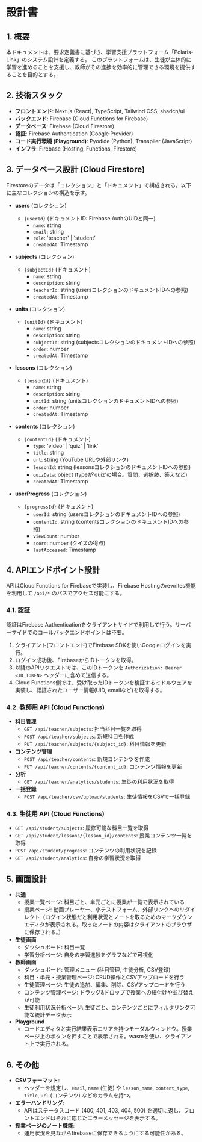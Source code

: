# 設計書

## 1. 概要

本ドキュメントは、要求定義書に基づき、学習支援プラットフォーム「Polaris-Link」のシステム設計を定義する。
このプラットフォームは、生徒が主体的に学習を進めることを支援し、教師がその進捗を効率的に管理できる環境を提供することを目的とする。

## 2. 技術スタック

- **フロントエンド**: Next.js (React), TypeScript, Tailwind CSS, shadcn/ui
- **バックエンド**: Firebase (Cloud Functions for Firebase)
- **データベース**: Firebase (Cloud Firestore)
- **認証**: Firebase Authentication (Google Provider)
- **コード実行環境 (Playground)**: Pyodide (Python), Transpiler (JavaScript)
- **インフラ**: Firebase (Hosting, Functions, Firestore)

## 3. データベース設計 (Cloud Firestore)

Firestoreのデータは「コレクション」と「ドキュメント」で構成される。以下に主なコレクションの構造を示す。

- **users** (コレクション)
  - `{userId}` (ドキュメントID: Firebase AuthのUIDと同一)
    - `name`: string
    - `email`: string
    - `role`: 'teacher' | 'student'
    - `createdAt`: Timestamp

- **subjects** (コレクション)
  - `{subjectId}` (ドキュメント)
    - `name`: string
    - `description`: string
    - `teacherId`: string (usersコレクションのドキュメントIDへの参照)
    - `createdAt`: Timestamp

- **units** (コレクション)
  - `{unitId}` (ドキュメント)
    - `name`: string
    - `description`: string
    - `subjectId`: string (subjectsコレクションのドキュメントIDへの参照)
    - `order`: number
    - `createdAt`: Timestamp

- **lessons** (コレクション)
  - `{lessonId}` (ドキュメント)
    - `name`: string
    - `description`: string
    - `unitId`: string (unitsコレクションのドキュメントIDへの参照)
    - `order`: number
    - `createdAt`: Timestamp

- **contents** (コレクション)
  - `{contentId}` (ドキュメント)
    - `type`: 'video' | 'quiz' | 'link'
    - `title`: string
    - `url`: string (YouTube URLや外部リンク)
    - `lessonId`: string (lessonsコレクションのドキュメントIDへの参照)
    - `quizData`: object (typeが'quiz'の場合。質問、選択肢、答えなど)
    - `createdAt`: Timestamp

- **userProgress** (コレクション)
  - `{progressId}` (ドキュメント)
    - `userId`: string (usersコレクションのドキュメントIDへの参照)
    - `contentId`: string (contentsコレクションのドキュメントIDへの参照)
    - `viewCount`: number
    - `score`: number (クイズの得点)
    - `lastAccessed`: Timestamp

## 4. APIエンドポイント設計

APIはCloud Functions for Firebaseで実装し、Firebase Hostingのrewrites機能を利用して ` /api/* ` のパスでアクセス可能にする。

### 4.1. 認証

認証はFirebase Authenticationをクライアントサイドで利用して行う。サーバーサイドでのコールバックエンドポイントは不要。

1.  クライアント(フロントエンド)でFirebase SDKを使いGoogleログインを実行。
2.  ログイン成功後、FirebaseからIDトークンを取得。
3.  以降のAPIリクエストでは、このIDトークンを `Authorization: Bearer <ID_TOKEN>` ヘッダーに含めて送信する。
4.  Cloud Functions側では、受け取ったIDトークンを検証するミドルウェアを実装し、認証されたユーザー情報(UID, emailなど)を取得する。

### 4.2. 教師用 API (Cloud Functions)

- **科目管理**
  - `GET /api/teacher/subjects`: 担当科目一覧を取得
  - `POST /api/teacher/subjects`: 新規科目を作成
  - `PUT /api/teacher/subjects/{subject_id}`: 科目情報を更新
- **コンテンツ管理**
  - `POST /api/teacher/contents`: 新規コンテンツを作成
  - `PUT /api/teacher/contents/{content_id}`: コンテンツ情報を更新
- **分析**
  - `GET /api/teacher/analytics/students`: 生徒の利用状況を取得
- **一括登録**
  - `POST /api/teacher/csv/upload/students`: 生徒情報をCSVで一括登録

### 4.3. 生徒用 API (Cloud Functions)

- `GET /api/student/subjects`: 履修可能な科目一覧を取得
- `GET /api/student/lessons/{lesson_id}/contents`: 授業コンテンツ一覧を取得
- `POST /api/student/progress`: コンテンツの利用状況を記録
- `GET /api/student/analytics`: 自身の学習状況を取得

## 5. 画面設計

- **共通**
  - 授業一覧ページ: 科目ごと、単元ごとに授業が一覧で表示されている
  - 授業ページ: 動画プレーヤー、小テストフォーム、外部リンクへのリダイレクト（ログイン状態だと利用状況とノートを取るためのマークダウンエディタが表示される。取ったノートの内容はクライアントのブラウザに保存される。）
- **生徒画面**
  - ダッシュボード: 科目一覧
  - 学習分析ページ: 自身の学習進捗をグラフなどで可視化
- **教師画面**
  - ダッシュボード: 管理メニュー (科目管理, 生徒分析, CSV登録)
  - 科目・単元・授業管理ページ: CRUD操作とCSVアップロードを行う
  - 生徒管理ページ: 生徒の追加、編集、削除、CSVアップロードを行う
  - コンテンツ管理ページ: ドラッグ&ドロップで授業への紐付けや並び替えが可能
  - 生徒利用状況分析ページ: 生徒ごと、コンテンツごとにフィルタリング可能な統計データ表示
- **Playground**
  - コードエディタと実行結果表示エリアを持つモーダルウィンドウ。授業ページ上のボタンを押すことで表示される。wasmを使い、クライアント上で実行される。

## 6. その他

- **CSVフォーマット**:
  - ヘッダーを規定し、`email`, `name` (生徒) や `lesson_name`, `content_type`, `title`, `url` (コンテンツ) などのカラムを持つ。
- **エラーハンドリング**:
  - APIはステータスコード (400, 401, 403, 404, 500) を適切に返し、フロントエンドはそれに応じたエラーメッセージを表示する。
- **授業ページのノート機能**:
  - 運用状況を見ながらfirebaseに保存できるようにする可能性がある。
